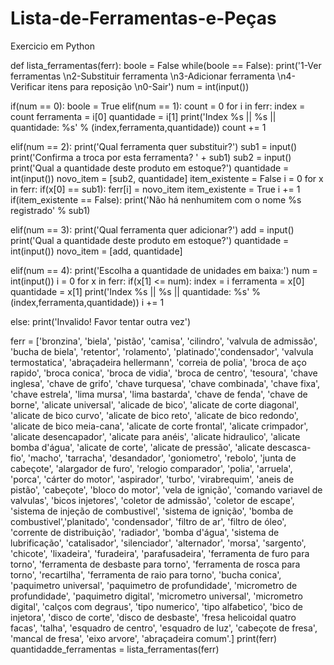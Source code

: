 # Lista-de-Ferramentas-e-Peças
Exercicio em Python

def lista_ferramentas(ferr):
boole = False
while(boole == False):
print('1-Ver ferramentas \n2-Substituir ferramenta \n3-Adicionar ferramenta \n4-Verificar itens para reposição \n0-Sair')
num = int(input())

if(num == 0):
boole = True
elif(num == 1):
count = 0
for i in ferr:
index = count
ferramenta = i[0]
quantidade = i[1]
print('Index %s || %s || quantidade: %s' % (index,ferramenta,quantidade))
count += 1

elif(num == 2):
print('Qual ferramenta quer substituir?')
sub1 = input()
print('Confirma a troca por esta ferramenta? ' + sub1)
sub2 = input()
print('Qual a quantidade deste produto em estoque?')
quantidade = int(input())
novo_item = [sub2, quantidade]
item_existente = False
i = 0
for x in ferr:
if(x[0] == sub1):
ferr[i] = novo_item
item_existente = True
i += 1
if(item_existente == False):
print('Não há nenhumitem com o nome %s registrado' % sub1)

elif(num == 3):
print('Qual ferramenta quer adicionar?')
add = input()
print('Qual a quantidade deste produto em estoque?')
quantidade = int(input())
novo_item = [add, quantidade]

elif(num == 4):
print('Escolha a quantidade de unidades em baixa:')
num = int(input())
i = 0
for x in ferr:
if(x[1] <= num):
index = i
ferramenta = x[0]
quantidade = x[1]
print('Index %s || %s || quantidade: %s' % (index,ferramenta,quantidade))
i += 1

else:
print('Invalido! Favor tentar outra vez')


ferr = ['bronzina', 'biela', 'pistão', 'camisa', 'cilindro', 'valvula de admissão', 'bucha de biela', 'retentor', 'rolamento', 'platinado','condensador', 'valvula termostatica', 'abraçadeira hellermann', 'correia de polia', 'broca de aço rapido', 'broca conica', 'broca de vidia', 'broca de centro', 'tesoura', 'chave inglesa', 'chave de grifo', 'chave turquesa', 'chave combinada', 'chave fixa', 'chave estrela', 'lima mursa', 'lima bastarda', 'chave de fenda', 'chave de borne', 'alicate universal', 'alicade de bico', 'alicate de corte diagonal', 'alicate de bico curvo', 'alicate de bico reto', 'alicate de bico redondo', 'alicate de bico meia-cana', 'alicate de corte frontal', 'alicate crimpador', 'alicate desencapador', 'alicate para anéis', 'alicate hidraulico', 'alicate bomba d'água', 'alicate de corte', 'alicate de pressão', 'alicate descasca-fio', 'macho', 'tarracha', 'desandador', 'goniometro', 'rebolo', 'junta de cabeçote', 'alargador de furo', 'relogio comparador', 'polia', 'arruela', 'porca', 'cárter do motor', 'aspirador', 'turbo', 'virabrequim', 'aneis de pistão', 'cabeçote', 'bloco do motor', 'vela de ignição', 'comando variavel de valvulas', 'bicos injetores', 'coletor de admissão', 'coletor de escape', 'sistema de injeção de combustivel', 'sistema de ignição', 'bomba de combustivel','planitado', 'condensador', 'filtro de ar', 'filtro de óleo', 'corrente de distribuição', 'radiador', 'bomba d'água', 'sistema de lubrificação', 'catalisador', 'silenciador', 'alternador', 'morsa', 'sargento', 'chicote', 'lixadeira', 'furadeira', 'parafusadeira', 'ferramenta de furo para torno', 'ferramenta de desbaste para torno', 'ferramenta de rosca para torno', 'recartilha', 'ferramenta de raio para torno', 'bucha conica', 'paquimetro universal', 'paquimetro de profundidade', 'micrometro de profundidade', 'paquimetro digital', 'micrometro universal', 'micrometro digital', 'calços com degraus', 'tipo numerico', 'tipo alfabetico', 'bico de injetora', 'disco de corte', 'disco de desbaste', 'fresa helicoidal quatro facas', 'talha', 'esquadro de centro', 'esquadro de luz', 'cabeçote de fresa', 'mancal de fresa', 'eixo arvore', 'abraçadeira comum'.]
print(ferr)
quantidadde_ferramentas = lista_ferramentas(ferr)
